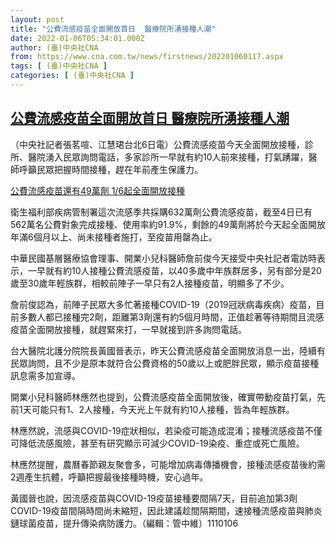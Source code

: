 ```yaml
---
layout: post
title: "公費流感疫苗全面開放首日  醫療院所湧接種人潮"
date: 2022-01-06T05:34:01.000Z
author: (臺)中央社CNA
from: https://www.cna.com.tw/news/firstnews/202201060117.aspx
tags: [ (臺)中央社CNA ]
categories: [ (臺)中央社CNA ]
---
```

<!--1641447241000-->
[公費流感疫苗全面開放首日  醫療院所湧接種人潮](https://www.cna.com.tw/news/firstnews/202201060117.aspx)
------

<div>
<div></div><div><p>（中央社記者張茗喧、江慧珺台北6日電）公費流感疫苗今天全面開放接種，診所、醫院湧入民眾詢問電話，多家診所一早就有約10人前來接種，打氣踴躍，醫師呼籲民眾把握時間接種，趕在年前產生保護力。</p><div class='media'><div class='insertGroup'><div><a class='insert' href='https://www.cna.com.tw/news/firstnews/202201050218.aspx'><i class='icon-dot'></i><span>公費流感疫苗還有49萬劑 1/6起全面開放接種</span></a></div></div></div><p>衛生福利部疾病管制署這次流感季共採購632萬劑公費流感疫苗，截至4日已有562萬名公費對象完成接種、使用率約91.9%，剩餘的49萬劑將於今天起全面開放年滿6個月以上、尚未接種者施打，至疫苗用罄為止。</p><p>中華民國基層醫療協會理事、開業小兒科醫師詹前俊今天接受中央社記者電訪時表示，一早就有約10人接種公費流感疫苗，以40多歲中年族群居多，另有部分是20歲至30歲年輕族群，相較前陣子一早只有2人接種疫苗，明顯多了不少。</p><p>詹前俊認為，前陣子民眾大多忙著接種COVID-19（2019冠狀病毒疾病）疫苗，目前多數人都已接種完2劑，距離第3劑還有約5個月時間，正值趁著等待期間且流感疫苗全面開放接種，就趕緊來打，一早就接到許多詢問電話。</p><p>台大醫院北護分院院長黃國晉表示，昨天公費流感疫苗全面開放消息一出，陸續有民眾詢問，且不少是原本就符合公費資格的50歲以上或肥胖民眾，顯示疫苗接種訊息需多加宣導。</p><p>開業小兒科醫師林應然也提到，公費流感疫苗全面開放後，確實帶動疫苗打氣，先前1天可能只有1、2人接種，今天光上午就有約10人接種，皆為年輕族群。</p><p>林應然說，流感與COVID-19症狀相似，若染疫可能造成混淆；接種流感疫苗不僅可降低流感風險，甚至有研究顯示可減少COVID-19染疫、重症或死亡風險。</p><p>林應然提醒，農曆春節親友聚會多，可能增加病毒傳播機會，接種流感疫苗後約需2週產生抗體，呼籲把握最後接種時機，安心過年。</p><p>黃國晉也說，因流感疫苗與COVID-19疫苗接種要間隔7天，目前追加第3劑COVID-19疫苗間隔時間尚未縮短，因此建議趁間隔期間，速接種流感疫苗與肺炎鏈球菌疫苗，提升傳染病防護力。（編輯：管中維）1110106</p></div>
</div>
